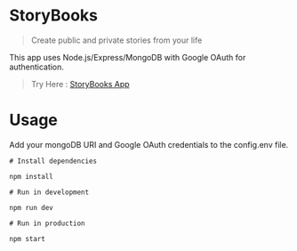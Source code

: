 # StoryBooks

> Create public and private stories from your life

This app uses Node.js/Express/MongoDB with Google OAuth for authentication.

> Try Here : [StoryBooks App](http://your-story-book.herokuapp.com/)

# Usage

Add your mongoDB URI and Google OAuth credentials to the config.env file.

```
# Install dependencies

npm install

# Run in development

npm run dev

# Run in production

npm start
```
